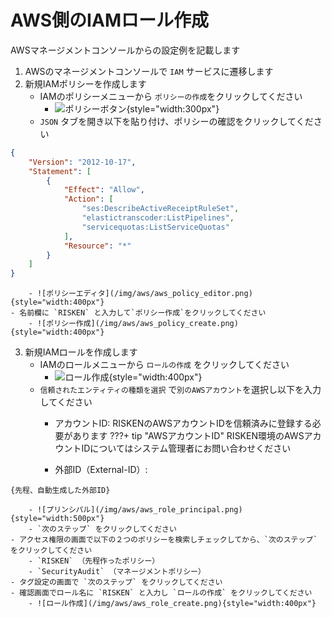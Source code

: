 # AWS側のIAMロール作成

AWSマネージメントコンソールからの設定例を記載します

1. AWSのマネージメントコンソールで `IAM` サービスに遷移します
2. 新規IAMポリシーを作成します
    - IAMのポリシーメニューから `ポリシーの作成`をクリックしてください
        - ![ポリシーボタン](/img/aws/aws_policy_btn.png){style="width:300px"}
    - `JSON` タブを開き以下を貼り付け、ポリシーの確認をクリックしてください
```json
{
    "Version": "2012-10-17",
    "Statement": [
        {
            "Effect": "Allow",
            "Action": [
                "ses:DescribeActiveReceiptRuleSet",
                "elastictranscoder:ListPipelines",
                "servicequotas:ListServiceQuotas"
            ],
            "Resource": "*"
        }
    ]
}
```
        - ![ポリシーエディタ](/img/aws/aws_policy_editor.png){style="width:400px"}
    - 名前欄に `RISKEN` と入力して`ポリシー作成`をクリックしてください
        - ![ポリシー作成](/img/aws/aws_policy_create.png){style="width:400px"}

3. 新規IAMロールを作成します
    - IAMのロールメニューから `ロールの作成` をクリックしてください
        - ![ロール作成](/img/aws/aws_role_btn.png){style="width:400px"}
    - `信頼されたエンティティの種類を選択` で`別のAWSアカウント`を選択し以下を入力してください
        - アカウントID: RISKENのAWSアカウントIDを信頼済みに登録する必要があります
        ???+ tip "AWSアカウントID"
            RISKEN環境のAWSアカウントIDについてはシステム管理者にお問い合わせください


        - 外部ID（External-ID）:
```
{先程、自動生成した外部ID}
```
        - ![プリンシパル](/img/aws/aws_role_principal.png){style="width:500px"}
        - `次のステップ` をクリックしてください
    - アクセス権限の画面で以下の２つのポリシーを検索しチェックしてから、`次のステップ` をクリックしてください
        - `RISKEN` （先程作ったポリシー）
        - `SecurityAudit` （マネージメントポリシー）
    - タグ設定の画面で `次のステップ` をクリックしてください
    - 確認画面でロール名に `RISKEN` と入力し `ロールの作成` をクリックしてください
        - ![ロール作成](/img/aws/aws_role_create.png){style="width:400px"}
